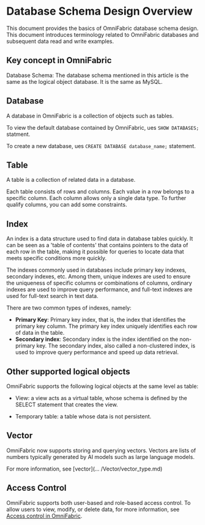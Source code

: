 # Database Schema Design Overview

This document provides the basics of OmniFabric database schema design. This document introduces terminology related to OmniFabric databases and subsequent data read and write examples.

## Key concept in OmniFabric

Database Schema: The database schema mentioned in this article is the same as the logical object database. It is the same as MySQL.

## Database

A database in OmniFabric is a collection of objects such as tables.

To view the default database contained by OmniFabric, ues `SHOW DATABASES;` statment.

To create a new database, ues `CREATE DATABASE database_name;` statement.

## Table

A table is a collection of related data in a database.

Each table consists of rows and columns. Each value in a row belongs to a specific column. Each column allows only a single data type. To further qualify columns, you can add some constraints.

## Index

An index is a data structure used to find data in database tables quickly. It can be seen as a 'table of contents' that contains pointers to the data of each row in the table, making it possible for queries to locate data that meets specific conditions more quickly.

The indexes commonly used in databases include primary key indexes, secondary indexes, etc. Among them, unique indexes are used to ensure the uniqueness of specific columns or combinations of columns, ordinary indexes are used to improve query performance, and full-text indexes are used for full-text search in text data.

There are two common types of indexes, namely:

- **Primary Key**: Primary key index, that is, the index that identifies the primary key column. The primary key index uniquely identifies each row of data in the table.
- **Secondary index**: Secondary index is the index identified on the non-primary key. The secondary index, also called a non-clustered index, is used to improve query performance and speed up data retrieval.

## Other supported logical objects

OmniFabric supports the following logical objects at the same level as table:

- View: a view acts as a virtual table, whose schema is defined by the SELECT statement that creates the view.

- Temporary table: a table whose data is not persistent.

## Vector

OmniFabric now supports storing and querying vectors. Vectors are lists of numbers typically generated by AI models such as large language models.

For more information, see [vector](... /Vector/vector_type.md)

## Access Control

OmniFabric supports both user-based and role-based access control. To allow users to view, modify, or delete data, for more information, see [Access control in OmniFabric](../../Security/about-privilege-management.md).
